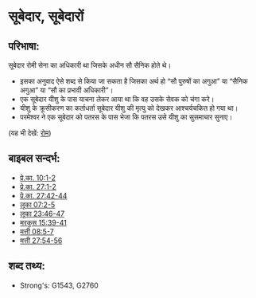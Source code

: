 # सूबेदार, सूबेदारों #

## परिभाषा: ##

सूबेदार रोमी सेना का अधिकारी था जिसके अधीन सौ सैनिक होते थे।

* इसका अनुवाद ऐसे शब्द से किया जा सकता है जिसका अर्थ हो “सौ पुरुषों का अगुआ” या “सैनिक अगुआ” या “सौ का प्रभावी अधिकारी”।
* एक सूबेदार यीशु के पास याचना लेकर आया था कि वह उसके सेवक को चंगा करे।
* यीशु के क्रूसीकरण का कर्ताधर्ता सूबेदार यीशु की मृत्यु को देखकर आश्चर्यचकित हो गया था।
* परमेश्वर ने एक सूबेदार को पतरस के पास भेजा कि पतरस उसे यीशु का सुसमाचार सुनाए।

(यह भी देखें: [रोम](../names/rome.md))

## बाइबल सन्दर्भ: ##

* [प्रे.का. 10:1-2](rc://en/tn/help/act/10/01)
* [प्रे.का. 27:1-2](rc://en/tn/help/act/27/01)
* [प्रे.का. 27:42-44](rc://en/tn/help/act/27/42)
* [लूका 07:2-5](rc://en/tn/help/luk/07/02)
* [लूका 23:46-47](rc://en/tn/help/luk/23/46)
* [मरकुस 15:39-41](rc://en/tn/help/mrk/15/39)
* [मत्ती 08:5-7](rc://en/tn/help/mat/08/05)
* [मत्ती 27:54-56](rc://en/tn/help/mat/27/54)

## शब्द तथ्य: ##

* Strong's: G1543, G2760
